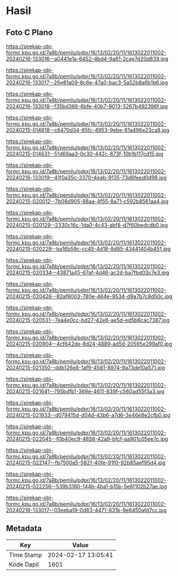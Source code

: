 # Hasil

## Foto C Plano

https://sirekap-obj-formc.kpu.go.id/7a8b/pemilu/pdpr/16/13/02/20/11/1613022011002-20240216-133016--a0441e1a-6452-4bd4-9a81-2cae7d20d839.jpg

https://sirekap-obj-formc.kpu.go.id/7a8b/pemilu/pdpr/16/13/02/20/11/1613022011002-20240216-133017--26e81a09-8c6e-47a0-bac3-5a52b8a6b1b6.jpg

https://sirekap-obj-formc.kpu.go.id/7a8b/pemilu/pdpr/16/13/02/20/11/1613022011002-20240216-133018--f35bd366-6bfe-40b7-9013-3267b492396f.jpg

https://sirekap-obj-formc.kpu.go.id/7a8b/pemilu/pdpr/16/13/02/20/11/1613022011002-20240215-014818--c6470d34-85fc-4953-9ebe-81a496e23ca8.jpg

https://sirekap-obj-formc.kpu.go.id/7a8b/pemilu/pdpr/16/13/02/20/11/1613022011002-20240215-014631--51d69aa3-0c30-442c-873f-10b1b117cd15.jpg

https://sirekap-obj-formc.kpu.go.id/7a8b/pemilu/pdpr/16/13/02/20/11/1613022011002-20240216-133019--41f0a35c-3370-4eab-9135-73d6feed0d98.jpg

https://sirekap-obj-formc.kpu.go.id/7a8b/pemilu/pdpr/16/13/02/20/11/1613022011002-20240215-020012--7b08d905-88aa-4f55-8a71-c592b8561aa4.jpg

https://sirekap-obj-formc.kpu.go.id/7a8b/pemilu/pdpr/16/13/02/20/11/1613022011002-20240215-020129--2330c16c-1da0-4c43-abf8-d7f60bedcdb0.jpg

https://sirekap-obj-formc.kpu.go.id/7a8b/pemilu/pdpr/16/13/02/20/11/1613022011002-20240215-020229--ba16b59c-cc45-4d18-8d95-43441404b451.jpg

https://sirekap-obj-formc.kpu.go.id/7a8b/pemilu/pdpr/16/13/02/20/11/1613022011002-20240215-020334--43871a45-67af-4d46-ac2d-ba7fbd03c7e3.jpg

https://sirekap-obj-formc.kpu.go.id/7a8b/pemilu/pdpr/16/13/02/20/11/1613022011002-20240215-020426--82af6003-780e-464e-9534-d9a7b7c8d50c.jpg

https://sirekap-obj-formc.kpu.go.id/7a8b/pemilu/pdpr/16/13/02/20/11/1613022011002-20240215-020531--7ea4e0cc-bd27-42e8-ae5d-ed5b6cac7387.jpg

https://sirekap-obj-formc.kpu.go.id/7a8b/pemilu/pdpr/16/13/02/20/11/1613022011002-20240215-020904--4cf642de-8d24-4889-ad5d-20595e299af0.jpg

https://sirekap-obj-formc.kpu.go.id/7a8b/pemilu/pdpr/16/13/02/20/11/1613022011002-20240215-021350--ddb126e8-1af9-4581-8974-9a73de10a571.jpg

https://sirekap-obj-formc.kpu.go.id/7a8b/pemilu/pdpr/16/13/02/20/11/1613022011002-20240215-021641--795bdfb1-369e-4611-839f-c560ad55f3a3.jpg

https://sirekap-obj-formc.kpu.go.id/7a8b/pemilu/pdpr/16/13/02/20/11/1613022011002-20240215-021933--d079415d-d04d-43b6-a7d6-3e46e8e2cfb0.jpg

https://sirekap-obj-formc.kpu.go.id/7a8b/pemilu/pdpr/16/13/02/20/11/1613022011002-20240215-022045--f0b40ec9-4858-42a9-bfcf-aa901c05ee7c.jpg

https://sirekap-obj-formc.kpu.go.id/7a8b/pemilu/pdpr/16/13/02/20/11/1613022011002-20240215-022147--fb7500a5-5821-40fe-91f0-92b85aef95d4.jpg

https://sirekap-obj-formc.kpu.go.id/7a8b/pemilu/pdpr/16/13/02/20/11/1613022011002-20240215-022256--539b3180-144b-4ba1-b15b-5e6f102b27ae.jpg

https://sirekap-obj-formc.kpu.go.id/7a8b/pemilu/pdpr/16/13/02/20/11/1613022011002-20240216-133017--03eeba19-0d83-4471-831b-9e6450afd7cc.jpg


## Metadata

| Key        | Value               |
| ---------- | ------------------- |
| Time Stamp | 2024-02-17 13:05:41 |
| Kode Dapil | 1601                |



